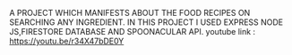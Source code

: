 A PROJECT WHICH MANIFESTS ABOUT THE FOOD RECIPES ON SEARCHING ANY INGREDIENT.
IN THIS PROJECT I USED EXPRESS NODE JS,FIRESTORE DATABASE AND SPOONACULAR API.
youtube link : https://youtu.be/r34X47bDE0Y
